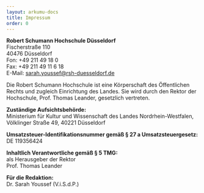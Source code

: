 ```yaml
---
layout: arkumu-docs
title: Impressum
order: 0
---
```


**Robert Schumann Hochschule Düsseldorf**  
Fischerstraße 110  
40476 Düsseldorf  
Fon: +49 211 49 18 0  
Fax: +49 211 49 11 6 18  
E-Mail: [sarah.youssef@rsh-duesseldorf.de](mailto:sarah.youssef@rsh-duesseldorf.de)

Die Robert Schumann Hochschule ist eine Körperschaft des Öffentlichen Rechts und zugleich Einrichtung des Landes. Sie wird durch den Rektor der Hochschule, Prof. Thomas Leander, gesetzlich vertreten.

**Zuständige Aufsichtsbehörde:**  
Ministerium für Kultur und Wissenschaft des Landes Nordrhein-Westfalen,  
Völklinger Straße 49, 40221 Düsseldorf  

**Umsatzsteuer-Identifikationsnummer gemäß § 27 a Umsatzsteuergesetz:**  
DE 119356424  

**Inhaltlich Verantwortliche gemäß § 5 TMG:**  
als Herausgeber der Rektor  
Prof. Thomas Leander  

**Für die Redaktion:**  
Dr. Sarah Youssef (V.i.S.d.P.)